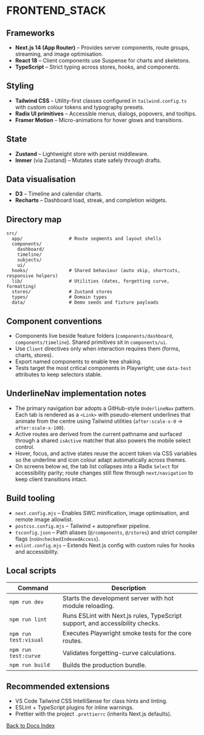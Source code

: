 # FRONTEND_STACK

## Frameworks

- **Next.js 14 (App Router)** – Provides server components, route groups, streaming, and image optimisation.
- **React 18** – Client components use Suspense for charts and skeletons.
- **TypeScript** – Strict typing across stores, hooks, and components.

## Styling

- **Tailwind CSS** – Utility-first classes configured in `tailwind.config.ts` with custom colour tokens and typography presets.
- **Radix UI primitives** – Accessible menus, dialogs, popovers, and tooltips.
- **Framer Motion** – Micro-animations for hover glows and transitions.

## State

- **Zustand** – Lightweight store with persist middleware.
- **Immer** (via Zustand) – Mutates state safely through drafts.

## Data visualisation

- **D3** – Timeline and calendar charts.
- **Recharts** – Dashboard load, streak, and completion widgets.

## Directory map

```
src/
  app/                 # Route segments and layout shells
  components/
    dashboard/
    timeline/
    subjects/
    ui/
  hooks/               # Shared behaviour (auto skip, shortcuts, responsive helpers)
  lib/                 # Utilities (dates, forgetting curve, formatting)
  stores/              # Zustand stores
  types/               # Domain types
  data/                # Demo seeds and fixture payloads
```

## Component conventions

- Components live beside feature folders (`components/dashboard`, `components/timeline`). Shared primitives sit in `components/ui`.
- Use `Client` directives only when interaction requires them (forms, charts, stores).
- Export named components to enable tree shaking.
- Tests target the most critical components in Playwright; use `data-test` attributes to keep selectors stable.

## UnderlineNav implementation notes

- The primary navigation bar adopts a GitHub-style `UnderlineNav` pattern. Each tab is rendered as a `<Link>` with pseudo-element underlines that animate from the centre using Tailwind utilities (`after:scale-x-0` → `after:scale-x-100`).
- Active routes are derived from the current pathname and surfaced through a shared `isActive` matcher that also powers the mobile select control.
- Hover, focus, and active states reuse the accent token via CSS variables so the underline and icon colour adapt automatically across themes.
- On screens below `md`, the tab list collapses into a Radix `Select` for accessibility parity; route changes still flow through `next/navigation` to keep client transitions intact.

## Build tooling

- `next.config.mjs` – Enables SWC minification, image optimisation, and remote image allowlist.
- `postcss.config.mjs` – Tailwind + autoprefixer pipeline.
- `tsconfig.json` – Path aliases (`@/components`, `@/stores`) and strict compiler flags (`noUncheckedIndexedAccess`).
- `eslint.config.mjs` – Extends Next.js config with custom rules for hooks and accessibility.

## Local scripts

| Command | Description |
| --- | --- |
| `npm run dev` | Starts the development server with hot module reloading. |
| `npm run lint` | Runs ESLint with Next.js rules, TypeScript support, and accessibility checks. |
| `npm run test:visual` | Executes Playwright smoke tests for the core routes. |
| `npm run test:curve` | Validates forgetting-curve calculations. |
| `npm run build` | Builds the production bundle. |

## Recommended extensions

- VS Code Tailwind CSS IntelliSense for class hints and linting.
- ESLint + TypeScript plugins for inline warnings.
- Prettier with the project `.prettierrc` (inherits Next.js defaults).

[Back to Docs Index](../DOCS_INDEX.md)
